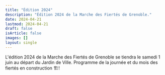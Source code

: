 ```yaml
---
title: "Édition 2024"
description: "Édition 2024 de la Marche des Fiertés de Grenoble."
date: 2024-04-21
lastmod: 2024-04-21
draft: false
isArticle: false
images: []
layout: single
---
```


L'édition 2024 de la Marche des Fiertés de Grenoble se tiendra le samedi 1 juin au départ du Jardin de Ville. Programme de la journée et du mois des fiertés en construction 🏗️!
